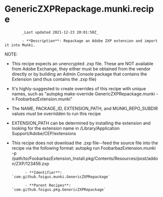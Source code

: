 # GenericZXPRepackage.munki.recipe

            _Last updated 2021-12-23 20:01:50Z_

            - **Description**: Repackage an Adobe ZXP extension and import it into Munki.

NOTE:

- This recipe expects an unencrypted .zxp file.  These are NOT available from Adobe Exchange, they either must be obtained from the vendor directly or by building an Admin Console package that contains the Extension (and thus contains the .zxp file)
- It's highly-suggested to create overrides of this recipe with unique names, such as "autopkg make-override GenericZXPRepackage.munki -n FoobarbazExtension.munki"
- The NAME, PACKAGE_ID, EXTENSION_PATH, and MUNKI_REPO_SUBDIR values _must_ be overridden to run this recipe
- EXTENSION_PATH can be determined by installing the extension and looking for the extension name in /Library/Application Support/Adobe/CEP/extensions 
- This recipe does not download the .zxp file--feed the source file into the recipe via the following format:
autopkg run FoobarbazExtension.munki -p /path/to/FoobarbazExtension_Install.pkg/Contents/Resources/post/addon/ZXP/123456.zxp

            - **Identifier**: `com.github.foigus.munki.GenericZXPRepackage`

            - **Parent Recipes**: `com.github.foigus.pkg.GenericZXPRepackage`
